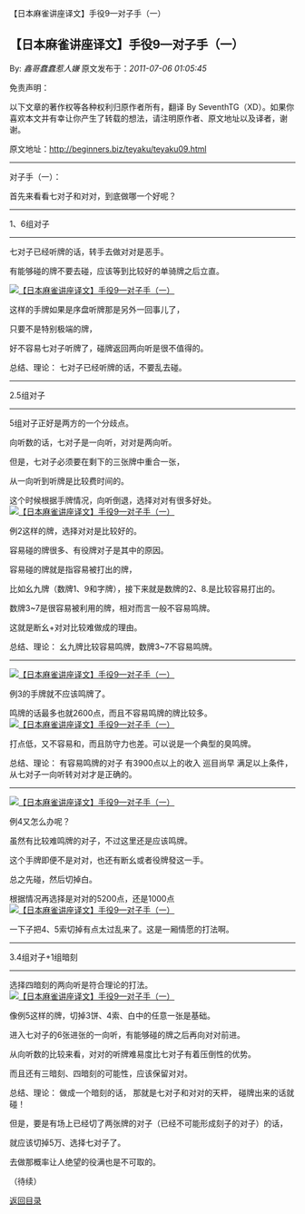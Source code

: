 【日本麻雀讲座译文】手役9—对子手（一）
## 【日本麻雀讲座译文】手役9—对子手（一）

By: *鑫哥蠢蠢惹人嫌* 原文发布于：*2011-07-06 01:05:45*

免责声明：

以下文章的著作权等各种权利归原作者所有，翻译 By
SeventhTG（XD）。如果你喜欢本文并有幸让你产生了转载的想法，请注明原作者、原文地址以及译者，谢谢。

原文地址：http://beginners.biz/teyaku/teyaku09.html

------------------------------------------------------------------------------------

对子手（一）：

首先来看看七对子和对对，到底做哪一个好呢？

------------------------------------------------------------------------------------

1、6组对子

------------------------------------------------------------------------------------

七对子已经听牌的话，转手去做对对是恶手。

有能够碰的牌不要去碰，应该等到比较好的单骑牌之后立直。

[![【日本麻雀讲座译文】手役9&mdash;对子手（一）](http://s15.sinaimg.cn/middle/7f78b76fxa75584d2547e&amp;690)](http://photo.blog.sina.com.cn/showpic.html#blogid=7f78b76f0100thq3&url=http://s15.sinaimg.cn/orignal/7f78b76fxa75584d2547e)

这样的手牌如果是序盘听牌那是另外一回事儿了，

只要不是特别极端的牌，

好不容易七对子听牌了，碰牌返回两向听是很不值得的。

总结、理论：
七对子已经听牌的话，不要乱去碰。

------------------------------------------------------------------------------------

2.5组对子

------------------------------------------------------------------------------------

5组对子正好是两方的一个分歧点。

向听数的话，七对子是一向听，对对是两向听。

但是，七对子必须要在剩下的三张牌中重合一张，

从一向听到听牌是比较费时间的。

这个时候根据手牌情况，向听倒退，选择对对有很多好处。
[![【日本麻雀讲座译文】手役9&mdash;对子手（一）](http://s9.sinaimg.cn/middle/7f78b76fx772228e1afa8&amp;690)](http://photo.blog.sina.com.cn/showpic.html#blogid=7f78b76f0100thq3&url=http://s9.sinaimg.cn/orignal/7f78b76fx772228e1afa8)

例2这样的牌，选择对对是比较好的。

容易碰的牌很多、有役牌对子是其中的原因。

容易碰的牌就是指容易被打出的牌，

比如幺九牌（数牌1、9和字牌），接下来就是数牌的2、8.是比较容易打出的。

数牌3~7是很容易被利用的牌，相对而言一般不容易鸣牌。

这就是断幺+对对比较难做成的理由。

总结、理论：
幺九牌比较容易鸣牌，数牌3~7不容易鸣牌。

------------------------------------------------------------------------------------

[![【日本麻雀讲座译文】手役9&mdash;对子手（一）](http://s10.sinaimg.cn/middle/7f78b76fxa755aa03b889&amp;690)](http://photo.blog.sina.com.cn/showpic.html#blogid=7f78b76f0100thq3&url=http://s10.sinaimg.cn/orignal/7f78b76fxa755aa03b889)

例3的手牌就不应该鸣牌了。

鸣牌的话最多也就2600点，而且不容易鸣牌的牌比较多。
[![【日本麻雀讲座译文】手役9&mdash;对子手（一）](http://s15.sinaimg.cn/middle/7f78b76fxa755adea02de&amp;690)](http://photo.blog.sina.com.cn/showpic.html#blogid=7f78b76f0100thq3&url=http://s15.sinaimg.cn/orignal/7f78b76fxa755adea02de)

打点低，又不容易和，而且防守力也差。可以说是一个典型的臭鸣牌。

总结、理论：
有容易鸣牌的对子
有3900点以上的收入
巡目尚早
满足以上条件，从七对子一向听转对对才是正确的。

------------------------------------------------------------------------------------
[![【日本麻雀讲座译文】手役9&mdash;对子手（一）](http://s9.sinaimg.cn/middle/7f78b76fx77222c3eed28&amp;690)](http://photo.blog.sina.com.cn/showpic.html#blogid=7f78b76f0100thq3&url=http://s9.sinaimg.cn/orignal/7f78b76fx77222c3eed28)

例4又怎么办呢？

虽然有比较难鸣牌的对子，不过这里还是应该鸣牌。

这个手牌即便不是对对，也还有断幺或者役牌發这一手。

总之先碰，然后切掉白。

根据情况再选择是对对的5200点，还是1000点
[![【日本麻雀讲座译文】手役9&mdash;对子手（一）](http://s1.sinaimg.cn/middle/7f78b76fxa755c754a370&amp;690)](http://photo.blog.sina.com.cn/showpic.html#blogid=7f78b76f0100thq3&url=http://s1.sinaimg.cn/orignal/7f78b76fxa755c754a370)

一下子把4、5索切掉有点太过乱来了。这是一厢情愿的打法啊。

------------------------------------------------------------------------------------

3.4组对子+1组暗刻

------------------------------------------------------------------------------------

选择四暗刻的两向听是符合理论的打法。
[![【日本麻雀讲座译文】手役9&mdash;对子手（一）](http://s16.sinaimg.cn/middle/7f78b76fxa755cebe7c5f&amp;690)](http://photo.blog.sina.com.cn/showpic.html#blogid=7f78b76f0100thq3&url=http://s16.sinaimg.cn/orignal/7f78b76fxa755cebe7c5f)

像例5这样的牌，切掉3饼、4索、白中的任意一张是基础。

进入七对子的6张进张的一向听，有能够碰的牌之后再向对对前进。

从向听数的比较来看，对对的听牌难易度比七对子有着压倒性的优势。

而且还有三暗刻、四暗刻的可能性，应该保留对对。

总结、理论：
做成一个暗刻的话，
那就是七对子和对对的天枰，
碰牌出来的话就碰！

但是，要是有场上已经切了两张牌的对子（已经不可能形成刻子的对子）的话，

就应该切掉5万、选择七对子了。

去做那概率让人绝望的役满也是不可取的。

（待续）

[返回目录](index.html)

